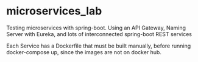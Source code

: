 # microservices_lab
Testing microservices with spring-boot. Using an API Gateway, Naming Server with Eureka, and lots of interconnected spring-boot REST services

Each Service has a Dockerfile that must be built manually, before running docker-compose up, since the images are not on docker hub.
